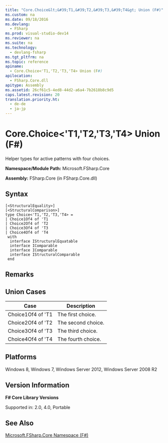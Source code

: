 ```yaml
---
title: "Core.Choice&lt;&#39;T1,&#39;T2,&#39;T3,&#39;T4&gt; Union (F#)"
ms.custom: na
ms.date: 09/18/2016
ms.devlang: 
  - FSharp
ms.prod: visual-studio-dev14
ms.reviewer: na
ms.suite: na
ms.technology: 
  - devlang-fsharp
ms.tgt_pltfrm: na
ms.topic: reference
apiname: 
  - Core.Choice<'T1,'T2,'T3,'T4> Union (F#)
apilocation: 
  - FSharp.Core.dll
apitype: Assembly
ms.assetid: 26cf61c5-4ed8-44d2-a6a4-7b2618b8c9d5
caps.latest.revision: 20
translation.priority.ht: 
  - de-de
  - ja-jp
---
```

# Core.Choice&lt;&#39;T1,&#39;T2,&#39;T3,&#39;T4&gt; Union (F#)
Helper types for active patterns with four choices.  
  
 **Namespace/Module Path:** Microsoft.FSharp.Core  
  
 **Assembly:** FSharp.Core (in FSharp.Core.dll)  
  
## Syntax  
  
```  
[<StructuralEquality>]  
[<StructuralComparison>]  
type Choice<'T1,'T2,'T3,'T4> =  
| Choice1Of4 of 'T1  
| Choice2Of4 of 'T2  
| Choice3Of4 of 'T3  
| Choice4Of4 of 'T4  
 with  
  interface IStructuralEquatable  
  interface IComparable  
  interface IComparable  
  interface IStructuralComparable  
 end  
```  
  
## Remarks  
  
## Union Cases  
  
|Case|Description|  
|----------|-----------------|  
|Choice1Of4 of 'T1|The first choice.|  
|Choice2Of4 of 'T2|The second choice.|  
|Choice3Of4 of 'T3|The third choice.|  
|Choice4Of4 of 'T4|The fourth choice.|  
  
## Platforms  
 Windows 8, Windows 7, Windows Server 2012, Windows Server 2008 R2  
  
## Version Information  
 **F# Core Library Versions**  
  
 Supported in: 2.0, 4.0, Portable  
  
## See Also  
 [Microsoft.FSharp.Core Namespace (F#)](../Topic/Microsoft.FSharp.Core%20Namespace%20\(F%23\).md)
